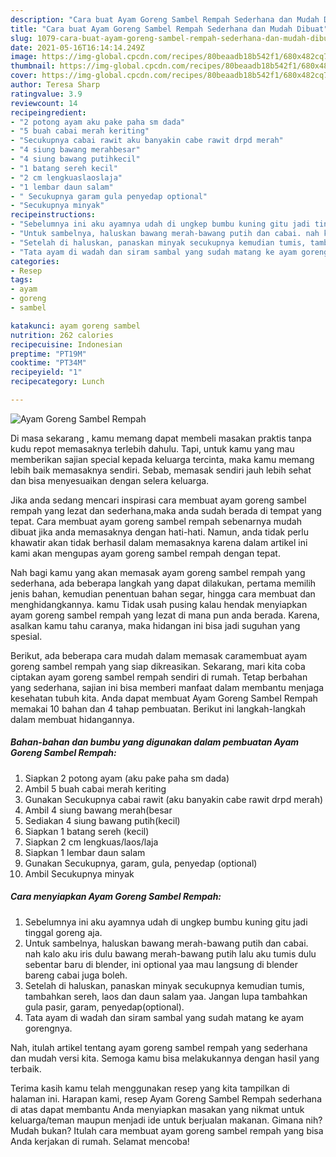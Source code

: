 ```yaml
---
description: "Cara buat Ayam Goreng Sambel Rempah Sederhana dan Mudah Dibuat"
title: "Cara buat Ayam Goreng Sambel Rempah Sederhana dan Mudah Dibuat"
slug: 1079-cara-buat-ayam-goreng-sambel-rempah-sederhana-dan-mudah-dibuat
date: 2021-05-16T16:14:14.249Z
image: https://img-global.cpcdn.com/recipes/80beaadb18b542f1/680x482cq70/ayam-goreng-sambel-rempah-foto-resep-utama.jpg
thumbnail: https://img-global.cpcdn.com/recipes/80beaadb18b542f1/680x482cq70/ayam-goreng-sambel-rempah-foto-resep-utama.jpg
cover: https://img-global.cpcdn.com/recipes/80beaadb18b542f1/680x482cq70/ayam-goreng-sambel-rempah-foto-resep-utama.jpg
author: Teresa Sharp
ratingvalue: 3.9
reviewcount: 14
recipeingredient:
- "2 potong ayam aku pake paha sm dada"
- "5 buah cabai merah keriting"
- "Secukupnya cabai rawit aku banyakin cabe rawit drpd merah"
- "4 siung bawang merahbesar"
- "4 siung bawang putihkecil"
- "1 batang sereh kecil"
- "2 cm lengkuaslaoslaja"
- "1 lembar daun salam"
- " Secukupnya garam gula penyedap optional"
- "Secukupnya minyak"
recipeinstructions:
- "Sebelumnya ini aku ayamnya udah di ungkep bumbu kuning gitu jadi tinggal goreng aja."
- "Untuk sambelnya, haluskan bawang merah-bawang putih dan cabai. nah kalo aku iris dulu bawang merah-bawang putih lalu aku tumis dulu sebentar baru di blender, ini optional yaa mau langsung di blender bareng cabai juga boleh."
- "Setelah di haluskan, panaskan minyak secukupnya kemudian tumis, tambahkan sereh, laos dan daun salam yaa. Jangan lupa tambahkan gula pasir, garam, penyedap(optional)."
- "Tata ayam di wadah dan siram sambal yang sudah matang ke ayam gorengnya."
categories:
- Resep
tags:
- ayam
- goreng
- sambel

katakunci: ayam goreng sambel 
nutrition: 262 calories
recipecuisine: Indonesian
preptime: "PT19M"
cooktime: "PT34M"
recipeyield: "1"
recipecategory: Lunch

---
```



![Ayam Goreng Sambel Rempah](https://img-global.cpcdn.com/recipes/80beaadb18b542f1/680x482cq70/ayam-goreng-sambel-rempah-foto-resep-utama.jpg)

Di masa  sekarang , kamu memang dapat membeli masakan praktis tanpa kudu repot memasaknya terlebih dahulu. Tapi, untuk kamu yang mau memberikan sajian special kepada keluarga tercinta, maka kamu memang lebih baik memasaknya sendiri. Sebab, memasak sendiri jauh lebih sehat dan bisa menyesuaikan dengan selera keluarga.

Jika anda sedang mencari inspirasi cara membuat ayam goreng sambel rempah yang lezat dan sederhana,maka anda sudah berada di tempat yang tepat. Cara membuat ayam goreng sambel rempah  sebenarnya mudah dibuat jika anda memasaknya dengan hati-hati. Namun, anda tidak perlu khawatir akan tidak berhasil dalam memasaknya 
karena dalam artikel ini kami akan mengupas ayam goreng sambel rempah dengan tepat.  



Nah bagi kamu yang akan memasak ayam goreng sambel rempah yang sederhana, ada beberapa langkah yang dapat dilakukan, pertama memilih jenis bahan, kemudian penentuan bahan segar, hingga cara membuat dan menghidangkannya. kamu Tidak usah pusing kalau hendak menyiapkan ayam goreng sambel rempah yang lezat di mana pun anda berada. Karena, asalkan kamu  tahu caranya, maka hidangan ini bisa jadi suguhan yang spesial.

Berikut, ada beberapa cara mudah dalam memasak caramembuat ayam goreng sambel rempah yang siap dikreasikan. Sekarang, mari kita coba ciptakan ayam goreng sambel rempah sendiri di rumah. Tetap berbahan yang sederhana, sajian ini bisa memberi manfaat dalam membantu menjaga kesehatan tubuh kita. Anda dapat membuat Ayam Goreng Sambel Rempah memakai 10 bahan dan 4 tahap pembuatan. Berikut ini langkah-langkah dalam membuat hidangannya.

<!--inarticleads1-->

##### Bahan-bahan dan bumbu yang digunakan dalam pembuatan Ayam Goreng Sambel Rempah:

1. Siapkan 2 potong ayam (aku pake paha sm dada)
1. Ambil 5 buah cabai merah keriting
1. Gunakan Secukupnya cabai rawit (aku banyakin cabe rawit drpd merah)
1. Ambil 4 siung bawang merah(besar
1. Sediakan 4 siung bawang putih(kecil)
1. Siapkan 1 batang sereh (kecil)
1. Siapkan 2 cm lengkuas/laos/laja
1. Siapkan 1 lembar daun salam
1. Gunakan  Secukupnya, garam, gula, penyedap (optional)
1. Ambil Secukupnya minyak




<!--inarticleads2-->

##### Cara menyiapkan Ayam Goreng Sambel Rempah:

1. Sebelumnya ini aku ayamnya udah di ungkep bumbu kuning gitu jadi tinggal goreng aja.
1. Untuk sambelnya, haluskan bawang merah-bawang putih dan cabai. nah kalo aku iris dulu bawang merah-bawang putih lalu aku tumis dulu sebentar baru di blender, ini optional yaa mau langsung di blender bareng cabai juga boleh.
1. Setelah di haluskan, panaskan minyak secukupnya kemudian tumis, tambahkan sereh, laos dan daun salam yaa. Jangan lupa tambahkan gula pasir, garam, penyedap(optional).
1. Tata ayam di wadah dan siram sambal yang sudah matang ke ayam gorengnya.




Nah, itulah artikel tentang  ayam goreng sambel rempah  yang sederhana dan mudah versi kita. Semoga kamu bisa melakukannya dengan hasil yang terbaik. 

Terima kasih kamu telah menggunakan resep yang kita tampilkan di halaman ini. Harapan kami, resep  Ayam Goreng Sambel Rempah sederhana di atas dapat membantu Anda menyiapkan masakan yang nikmat untuk keluarga/teman maupun menjadi ide untuk berjualan makanan. Gimana nih? Mudah bukan? Itulah cara membuat ayam goreng sambel rempah yang bisa Anda kerjakan di rumah. Selamat mencoba!

